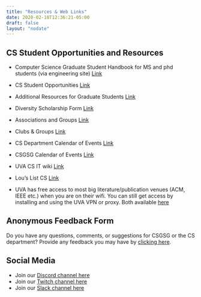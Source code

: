 ```yaml
---
title: "Resources & Web Links"
date: 2020-02-18T12:36:21-05:00
draft: false
layout: "nodate"
---
```


## CS Student Opportunities and Resources 

- Computer Science Graduate Student Handbook for MS and phd students (via engineering site) [Link](https://engineering.virginia.edu/departments/computer-science/cs-grad-students)  

- CS Student Opportunities [Link](https://engineering.virginia.edu/departments/computer-science/current-cs-students/cs-student-opportunities)  

- Additional Resources for Graduate Students [Link](https://engineering.virginia.edu/departments/computer-science/cs-graduate-program#accordion475663)  

- Diversity Scholarship Form [Link](https://docs.google.com/forms/d/e/1FAIpQLScxg6fr85JNot1ycijds19cM-258VRNPFXhgYx30Lzl94vlGg/viewform)

- Associations and Groups [Link](https://engineering.virginia.edu/departments/computer-science/about-computer-science/clubs-and-groups)  

- Clubs & Groups [Link](https://engineering.virginia.edu/departments/computer-science/about-computer-science/about-us#accordion103062)  

- CS Department Calendar of Events [Link](https://engineering.virginia.edu/departments/computer-science/about-computer-science/about-us#accordion103065)

- CSGSG Calendar of Events [Link](https://calendar.google.com/calendar/b/1?cid=dmlyZ2luaWEuZWR1XzRvcW1uOXFkMjhxazJiZXNsazF1OWpyb3M0QGdyb3VwLmNhbGVuZGFyLmdvb2dsZS5jb20)

- UVA CS IT wiki [Link](https://www.cs.virginia.edu/wiki/doku.php)  

- Lou’s List CS [Link]( https://louslist.org/page.php?Semester=1208&Type=Group&Group=CompSci)  

- UVA has free access to most big literature/publication venues (ACM, IEEE etc.) when you are on their wifi. You can still get access by installing and using the UVA VPN or proxy. Both available [here](https://www.library.virginia.edu/services/off-grounds-access/) 






## Anonymous Feedback Form

Do you have any questions, comments, or suggestions for  CSGSG or the CS department? Provide any feedback you may have by [clicking here](https://forms.gle/UA9cpeK3D9iouMiM7).

## Social Media

- Join our [Discord channel here](https://discord.gg/tZkesxg)
- Join our [Twitch channel here](https://www.twitch.tv/uvacsgsg)
- Join our [Slack channel here](https://join.slack.com/t/csgsg/shared_invite/zt-f2p2suwl-SH92d~OLHx7itqdJqypA8Q)
